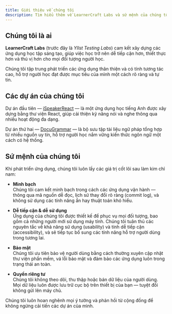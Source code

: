 ```yaml
---
title: Giới thiệu về chúng tôi
description: Tìm hiểu thêm về LearnerCraft Labs và sứ mệnh của chúng tôi trong việc xây dựng các công cụ học tập thân thiện với người dùng.
---
```


## Chúng tôi là ai

**LearnerCraft Labs** (trước đây là *Yllst Testing Labs*) cam kết xây dựng các ứng dụng học tập sáng tạo, giúp việc học trở nên dễ tiếp cận hơn, thiết thực hơn và thú vị hơn cho mọi đối tượng người học.

Chúng tôi tập trung phát triển các ứng dụng thân thiện và có tính tương tác cao, hỗ trợ người học đạt được mục tiêu của mình một cách rõ ràng và tự tin.

## Các dự án của chúng tôi

Dự án đầu tiên — [iSpeakerReact](/vi/projects/ispeakerreact) — là một ứng dụng học tiếng Anh được xây dựng bằng thư viện React, giúp cải thiện kỹ năng nói và nghe thông qua nhiều hoạt động đa dạng.

Dự án thứ hai — [DocuGrammar](/vi/projects/docugrammar) — là bộ sưu tập tài liệu ngữ pháp tổng hợp từ nhiều nguồn uy tín, hỗ trợ người học nắm vững kiến thức ngôn ngữ một cách có hệ thống.

## Sứ mệnh của chúng tôi

Khi phát triển ứng dụng, chúng tôi luôn lấy các giá trị cốt lõi sau làm kim chỉ nam:

- **Minh bạch**  
  Chúng tôi cam kết minh bạch trong cách các ứng dụng vận hành — thông qua mã nguồn dễ đọc, lịch sử thay đổi rõ ràng (commit log), và không sử dụng các tính năng ẩn hay thuật toán khó hiểu.

- **Dễ tiếp cận & dễ sử dụng**  
  Ứng dụng của chúng tôi được thiết kế để phục vụ mọi đối tượng, bao gồm cả những người mới sử dụng máy tính. Chúng tôi tuân thủ các nguyên tắc về khả năng sử dụng (usability) và tính dễ tiếp cận (accessibility), và sẽ tiếp tục bổ sung các tính năng hỗ trợ người dùng trong tương lai.

- **Bảo mật**  
  Chúng tôi ưu tiên bảo vệ người dùng bằng cách thường xuyên cập nhật thư viện phần mềm, vá lỗi bảo mật và đảm bảo các ứng dụng luôn trong trạng thái an toàn.

- **Quyền riêng tư**  
  Chúng tôi không theo dõi, thu thập hoặc bán dữ liệu của người dùng. Mọi dữ liệu luôn được lưu trữ cục bộ trên thiết bị của bạn — tuyệt đối không gửi lên máy chủ.

Chúng tôi luôn hoan nghênh mọi ý tưởng và phản hồi từ cộng đồng để không ngừng cải tiến các dự án của mình.
